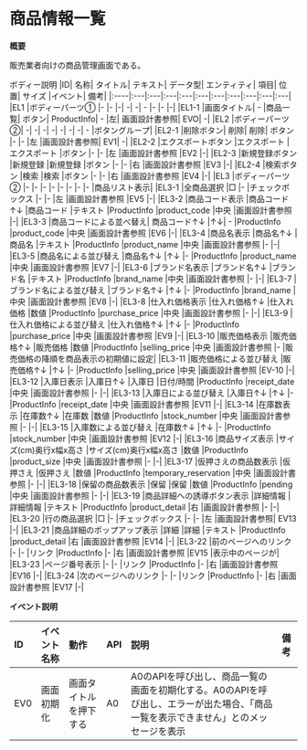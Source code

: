 # 商品情報一覧

**概要**

販売業者向けの商品管理画面である。

ボディー説明
|ID|	名称|	タイトル|	テキスト|	データ型|	エンティティ|	項目|	位置|	サイズ	|イベント|	備考|
|:----|:---|:---|:---|:---|:---|:---|:---|:---|:---|:---|
|EL1	|ボディーパーツ①	|-	|-	|-|	-|	-|	-	|-	|-	|-|
|EL1-1	|画面タイトル|	-	|商品一覧|	ボタン|	ProductInfo|	-	|左|	画面設計書参照|	EVO|	-|
|EL2	|ボディーパーツ②|	-|	-|	-|	-|	-|	-|	-|	-	|ボタングループ|
|EL2-1	|削除ボタン|	削除|	削除|	ボタン	|-	|-	|左	|画面設計書参照|	EV1|	-|
|EL2-2	|エクスポートボタン	|エクスポート	|エクスポート	|ボタン	|-	|-	|左	|画面設計書参照	|EV2	|-|
|EL2-3	|新規登録ボタン	|新規登録	|新規登録	|ボタン	|-	|-	|右	|画面設計書参照	|EV3	|-|
|EL2-4	|検索ボタン	|検索	|検索	|ボタン	|-	|-	|右	|画面設計書参照	|EV4	|-|
|EL3	|ボディーパーツ②	|-	|-	|-	|-	|-	|-	|-	|-	|商品リスト表示|
|EL3-1	|全商品選択	|□	|-	|チェックボックス	|-	|-	|左	|画面設計書参照	|EV5	|-|
|EL3-2	|商品コード表示	|商品コード↑↓	|商品コード	|テキスト	|ProductInfo	|product_code	|中央	|画面設計書参照	|-|
|EL3-3	|商品コードによる並べ替え|	商品コード↑↓	|↑↓|	-	|ProductInfo	|product_code	|中央	|画面設計書参照	|EV6	|-|
|EL3-4	|商品名表示	|商品名↑↓	|商品名	|テキスト	|ProductInfo	|product_name	|中央	|画面設計書参照	|-	|-|
|EL3-5	|商品名による並び替え	|商品名↑↓	|↑↓	|-	|ProductInfo	|product_name	|中央	|画面設計書参照	|EV7	|-|
|EL3-6	|ブランド名表示	|ブランド名↑↓	|ブランド名	|テキスト	|ProductInfo	|brand_name	|中央	|画面設計書参照	|-	|-|
|EL3-7	|ブランド名による並び替え	|ブランド名↑↓	|↑↓	|-	|ProductInfo	|brand_name	|中央	|画面設計書参照	|EV8	|-|
|EL3-8	|仕入れ価格表示	|仕入れ価格↑↓	|仕入れ価格	|数値	|ProductInfo	|purchase_price	|中央	|画面設計書参照	|-	|-|
|EL3-9	|仕入れ価格による並び替え	|仕入れ価格↑↓	|↑↓	|-	|ProductInfo	|purchase_price	|中央	|画面設計書参照	|EV9	|-|
|EL3-10	|販売価格表示	|販売価格↑↓	|販売価格	|数値	|ProductInfo	|selling_price	|中央	|画面設計書参照	|-	|販売価格の降順を商品表示の初期値に設定|
|EL3-11	|販売価格による並び替え	|販売価格↑↓	|↑↓	|-	|ProductInfo	|selling_price	|中央	|画面設計書参照	|EV-10	|-|
|EL3-12	|入庫日表示	|入庫日↑↓	|入庫日	|日付/時間	|ProductInfo	|receipt_date	|中央	|画面設計書参照	|-	|-|
|EL3-13	|入庫日による並び替え	|入庫日↑↓	|↑↓	|-	|ProductInfo	|receipt_date	|中央	|画面設計書参照	|EV11	|-|
|EL3-14	|在庫数表示	|在庫数↑↓	|在庫数	|数値	|ProductInfo	|stock_number	|中央	|画面設計書参照	|-	|-|
|EL3-15	|入庫数による並び替え	|在庫数↑↓	|↑↓	|-	|ProductInfo	|stock_number	|中央	|画面設計書参照	|EV12	|-|
|EL3-16	|商品サイズ表示	|サイズ(cm)奥行x幅x高さ	|サイズ(cm)奥行x幅x高さ	|数値	|ProductInfo	|product_size	|中央	|画面設計書参照	|-	|-|
|EL3-17	|仮押さえの商品数表示	|仮押さえ	|仮押さえ	|数値	|ProductInfo	|temporary_reservation	|中央	|画面設計書参照	|-	|-|
|EL3-18	|保留の商品数表示	|保留	|保留	|数値	|ProductInfo	|pending	|中央	|画面設計書参照	|-	|-|
|EL3-19	|商品詳細への誘導ボタン表示	|詳細情報	|詳細情報	|テキスト	|ProductInfo	|product_detail	|右	|画面設計書参照	|-	|-|
|EL3-20	|行の商品選択	|□	|-	|チェックボックス	|-	|-	|左	|画面設計書参照|	EV13	|-|
|EL3-21	|商品詳細のポップアップ表示	|詳細	|詳細	|テキスト	|ProductInfo	|product_detail	|右	|画面設計書参照	|EV14	|-|
|EL3-22	|前のページへのリンク	|-	|-	|リンク	|ProductInfo	|-	|右	|画面設計書参照	|EV15	|表示中のページが|
|EL3-23	|ページ番号表示	|-	|-	|リンク	|ProductInfo	|-	|右	|画面設計書参照	|EV16	|-|
|EL3-24	|次のページへのリンク	|-	|-	|リンク	|ProductInfo	|-	|右	|画面設計書参照	|EV17	|-|

**イベント説明**

|ID	|イベント名称	|動作	|API	|説明	|備考|
|:---|:---|:---|:---|:---|:---|
|EV0	|画面初期化	|画面タイトルを押下する	|A0	|A0のAPIを呼び出し、商品一覧の画面を初期化する。A0のAPIを呼び出し、エラーが出た場合、「商品一覧を表示できません」とのメッセージを表示|
